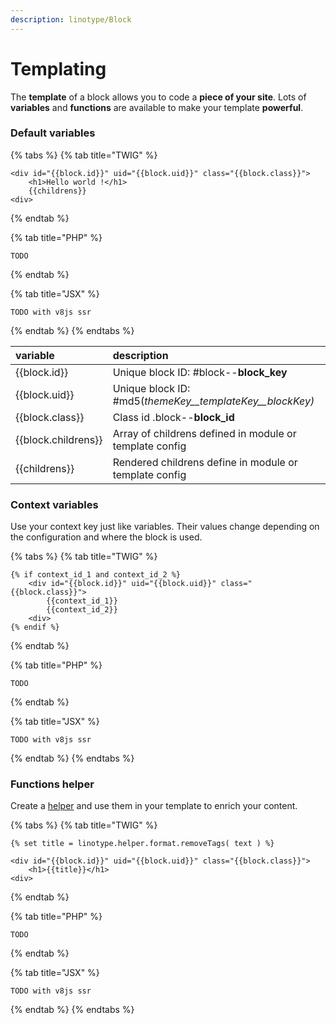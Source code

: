 ```yaml
---
description: linotype/Block
---
```


# Templating

The **template** of a block allows you to code a **piece of your site**. Lots of **variables** and **functions** are available to make your template **powerful**.

### Default variables

{% tabs %}
{% tab title="TWIG" %}
```markup
<div id="{{block.id}}" uid="{{block.uid}}" class="{{block.class}}">
    <h1>Hello world !</h1>
    {{childrens}}
<div>
```
{% endtab %}

{% tab title="PHP" %}
```
TODO
```
{% endtab %}

{% tab title="JSX" %}
```
TODO with v8js ssr
```
{% endtab %}
{% endtabs %}

| variable | description |
| :--- | :--- |
| {{block.id}}  | Unique block ID: \#block--**block\_key** |
| {{block.uid}} | Unique block ID: \#md5\(_themeKey\_\_templateKey\_\_blockKey\)_ |
| {{block.class}} | Class id .block--**block\_id** |
| {{block.childrens}} | Array of childrens defined in module or template config |
| {{childrens}} | Rendered childrens define in module or template config |

### Context variables

Use your context key just like variables. Their values change depending on the configuration and where the block is used.

{% tabs %}
{% tab title="TWIG" %}
```markup
{% if context_id_1 and context_id_2 %}
    <div id="{{block.id}}" uid="{{block.uid}}" class="{{block.class}}">
        {{context_id_1}}
        {{context_id_2}}
    <div>
{% endif %}
```
{% endtab %}

{% tab title="PHP" %}
```
TODO
```
{% endtab %}

{% tab title="JSX" %}
```
TODO with v8js ssr
```
{% endtab %}
{% endtabs %}

### Functions helper

Create a [helper](../helper/structure.md) and use them in your template to enrich your content.

{% tabs %}
{% tab title="TWIG" %}
```markup
{% set title = linotype.helper.format.removeTags( text ) %}

<div id="{{block.id}}" uid="{{block.uid}}" class="{{block.class}}">
    <h1>{{title}}</h1>
<div>
```
{% endtab %}

{% tab title="PHP" %}
```
TODO
```
{% endtab %}

{% tab title="JSX" %}
```
TODO with v8js ssr
```
{% endtab %}
{% endtabs %}

